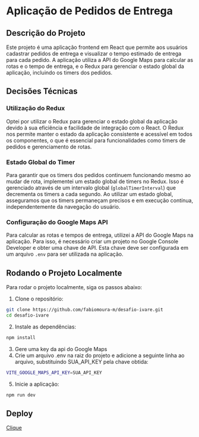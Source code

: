 # Aplicação de Pedidos de Entrega

## Descrição do Projeto

Este projeto é uma aplicação frontend em React que permite aos usuários cadastrar pedidos de entrega e visualizar o tempo estimado de entrega para cada pedido. A aplicação utiliza a API do Google Maps para calcular as rotas e o tempo de entrega, e o Redux para gerenciar o estado global da aplicação, incluindo os timers dos pedidos.

## Decisões Técnicas

### Utilização do Redux

Optei por utilizar o Redux para gerenciar o estado global da aplicação devido à sua eficiência e facilidade de integração com o React. O Redux nos permite manter o estado da aplicação consistente e acessível em todos os componentes, o que é essencial para funcionalidades como timers de pedidos e gerenciamento de rotas.

### Estado Global do Timer

Para garantir que os timers dos pedidos continuem funcionando mesmo ao mudar de rota, implementei um estado global de timers no Redux. Isso é gerenciado através de um intervalo global (`globalTimerInterval`) que decrementa os timers a cada segundo. Ao utilizar um estado global, asseguramos que os timers permaneçam precisos e em execução contínua, independentemente da navegação do usuário.

### Configuração do Google Maps API

Para calcular as rotas e tempos de entrega, utilizei a API do Google Maps na aplicação. Para isso, é necessário criar um projeto no Google Console Developer e obter uma chave de API. Esta chave deve ser configurada em um arquivo `.env` para ser utilizada na aplicação.

## Rodando o Projeto Localmente

Para rodar o projeto localmente, siga os passos abaixo:

1. Clone o repositório:

```sh
git clone https://github.com/fabiomoura-m/desafio-ivare.git
cd desafio-ivare

```

2. Instale as dependências:

```sh
npm install
```

3. Gere uma key da api do Google Maps
4. Crie um arquivo .env na raiz do projeto e adicione a seguinte linha ao arquivo, substituindo SUA_API_KEY pela chave obtida:

```sh
VITE_GOOGLE_MAPS_API_KEY=SUA_API_KEY
```

5. Inicie a aplicação:

```sh
npm run dev
```


## Deploy

[Clique](https://www.desafio-ivare.vercel.app)
